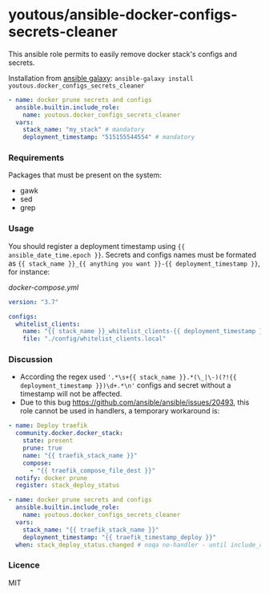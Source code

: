 # youtous/ansible-docker-configs-secrets-cleaner

This ansible role permits to easily remove docker stack's configs and secrets.

Installation from [ansible galaxy](https://galaxy.ansible.com/youtous/docker_configs_secrets_cleaner): `ansible-galaxy install youtous.docker_configs_secrets_cleaner`

```yaml
- name: docker prune secrets and configs
  ansible.builtin.include_role:
    name: youtous.docker_configs_secrets_cleaner
  vars:
    stack_name: "my_stack" # mandatory
    deployment_timestamp: "515155544554" # mandatory
```
### Requirements

Packages that must be present on the system:
- gawk
- sed
- grep

### Usage

You should register a deployment timestamp using `{{ ansible_date_time.epoch }}`.
Secrets and configs names must be formated as `{{ stack_name }}_{{ anything you want }}-{{ deployment_timestamp }}`, for instance:

_docker-compose.yml_
```yaml
version: "3.7"

configs:
  whitelist_clients:
    name: "{{ stack_name }}_whitelist_clients-{{ deployment_timestamp }}"
    file: "./config/whitelist_clients.local"
```

### Discussion

- According the regex used `'.*\s+{{ stack_name }}.*(\_|\-)(?!{{ deployment_timestamp }})\d+.*\n'` configs and secret without a timestamp will not be affected.
- Due to this bug https://github.com/ansible/ansible/issues/20493, this role cannot be used in handlers, a temporary workaround is:
```yaml
- name: Deploy traefik
  community.docker.docker_stack:
    state: present
    prune: true
    name: "{{ traefik_stack_name }}"
    compose:
      - "{{ traefik_compose_file_dest }}"
  notify: docker prune
  register: stack_deploy_status

- name: docker prune secrets and configs
  ansible.builtin.include_role:
    name: youtous.docker_configs_secrets_cleaner
  vars:
    stack_name: "{{ traefik_stack_name }}"
    deployment_timestamp: "{{ traefik_timestamp_deploy }}"
  when: stack_deploy_status.changed # noqa no-handler - until include_role is support in handlers...
```

### Licence

MIT
